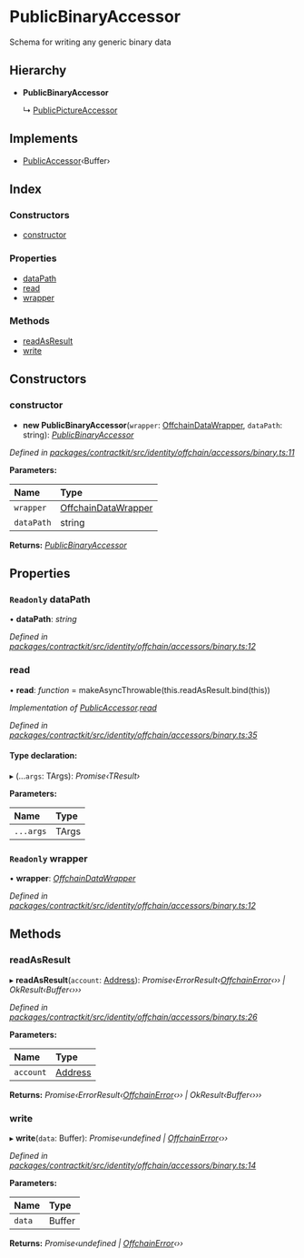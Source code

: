 # PublicBinaryAccessor

Schema for writing any generic binary data

## Hierarchy

* **PublicBinaryAccessor**

  ↳ [PublicPictureAccessor](../classes/_identity_offchain_accessors_pictures_.publicpictureaccessor.md)

## Implements

* [PublicAccessor](../interfaces/_identity_offchain_accessors_interfaces_.publicaccessor.md)‹Buffer›

## Index

### Constructors

* [constructor](../classes/_identity_offchain_accessors_binary_.publicbinaryaccessor.md#constructor)

### Properties

* [dataPath](../classes/_identity_offchain_accessors_binary_.publicbinaryaccessor.md#readonly-datapath)
* [read](../classes/_identity_offchain_accessors_binary_.publicbinaryaccessor.md#read)
* [wrapper](../classes/_identity_offchain_accessors_binary_.publicbinaryaccessor.md#readonly-wrapper)

### Methods

* [readAsResult](../classes/_identity_offchain_accessors_binary_.publicbinaryaccessor.md#readasresult)
* [write](../classes/_identity_offchain_accessors_binary_.publicbinaryaccessor.md#write)

## Constructors

### constructor

+ **new PublicBinaryAccessor**\(`wrapper`: [OffchainDataWrapper](../classes/_identity_offchain_data_wrapper_.offchaindatawrapper.md), `dataPath`: string\): [_PublicBinaryAccessor_](../classes/_identity_offchain_accessors_binary_.publicbinaryaccessor.md)

_Defined in_ [_packages/contractkit/src/identity/offchain/accessors/binary.ts:11_](https://github.com/celo-org/celo-monorepo/blob/master/packages/contractkit/src/identity/offchain/accessors/binary.ts#L11)

**Parameters:**

| Name | Type |
| :--- | :--- |
| `wrapper` | [OffchainDataWrapper](../classes/_identity_offchain_data_wrapper_.offchaindatawrapper.md) |
| `dataPath` | string |

**Returns:** [_PublicBinaryAccessor_](../classes/_identity_offchain_accessors_binary_.publicbinaryaccessor.md)

## Properties

### `Readonly` dataPath

• **dataPath**: _string_

_Defined in_ [_packages/contractkit/src/identity/offchain/accessors/binary.ts:12_](https://github.com/celo-org/celo-monorepo/blob/master/packages/contractkit/src/identity/offchain/accessors/binary.ts#L12)

### read

• **read**: _function_ = makeAsyncThrowable\(this.readAsResult.bind\(this\)\)

_Implementation of_ [_PublicAccessor_](../interfaces/_identity_offchain_accessors_interfaces_.publicaccessor.md)_._[_read_](../interfaces/_identity_offchain_accessors_interfaces_.publicaccessor.md#read)

_Defined in_ [_packages/contractkit/src/identity/offchain/accessors/binary.ts:35_](https://github.com/celo-org/celo-monorepo/blob/master/packages/contractkit/src/identity/offchain/accessors/binary.ts#L35)

#### Type declaration:

▸ \(...`args`: TArgs\): _Promise‹TResult›_

**Parameters:**

| Name | Type |
| :--- | :--- |
| `...args` | TArgs |

### `Readonly` wrapper

• **wrapper**: [_OffchainDataWrapper_](../classes/_identity_offchain_data_wrapper_.offchaindatawrapper.md)

_Defined in_ [_packages/contractkit/src/identity/offchain/accessors/binary.ts:12_](https://github.com/celo-org/celo-monorepo/blob/master/packages/contractkit/src/identity/offchain/accessors/binary.ts#L12)

## Methods

### readAsResult

▸ **readAsResult**\(`account`: [Address](_base_.md#address)\): _Promise‹ErrorResult‹_[_OffchainError_](../classes/_identity_offchain_accessors_errors_.offchainerror.md)_‹›› \| OkResult‹Buffer‹›››_

_Defined in_ [_packages/contractkit/src/identity/offchain/accessors/binary.ts:26_](https://github.com/celo-org/celo-monorepo/blob/master/packages/contractkit/src/identity/offchain/accessors/binary.ts#L26)

**Parameters:**

| Name | Type |
| :--- | :--- |
| `account` | [Address](_base_.md#address) |

**Returns:** _Promise‹ErrorResult‹_[_OffchainError_](../classes/_identity_offchain_accessors_errors_.offchainerror.md)_‹›› \| OkResult‹Buffer‹›››_

### write

▸ **write**\(`data`: Buffer\): _Promise‹undefined \|_ [_OffchainError_](../classes/_identity_offchain_accessors_errors_.offchainerror.md)_‹››_

_Defined in_ [_packages/contractkit/src/identity/offchain/accessors/binary.ts:14_](https://github.com/celo-org/celo-monorepo/blob/master/packages/contractkit/src/identity/offchain/accessors/binary.ts#L14)

**Parameters:**

| Name | Type |
| :--- | :--- |
| `data` | Buffer |

**Returns:** _Promise‹undefined \|_ [_OffchainError_](../classes/_identity_offchain_accessors_errors_.offchainerror.md)_‹››_

